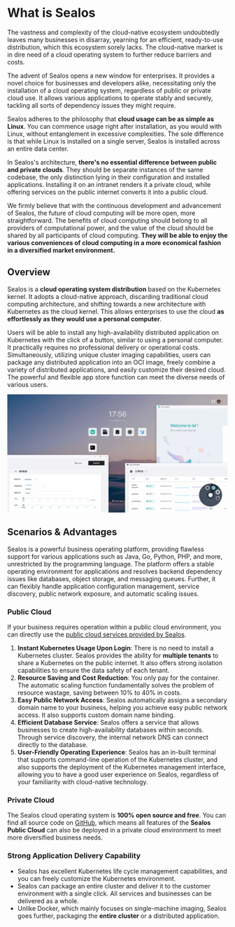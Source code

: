 # What is Sealos

The vastness and complexity of the cloud-native ecosystem undoubtedly leaves many businesses in disarray, yearning for an efficient, ready-to-use distribution, which this ecosystem sorely lacks. The cloud-native market is in dire need of a cloud operating system to further reduce barriers and costs.

The advent of Sealos opens a new window for enterprises. It provides a novel choice for businesses and developers alike, necessitating only the installation of a cloud operating system, regardless of public or private cloud use. It allows various applications to operate stably and securely, tackling all sorts of dependency issues they might require.

Sealos adheres to the philosophy that **cloud usage can be as simple as Linux**. You can commence usage right after installation, as you would with Linux, without entanglement in excessive complexities. The sole difference is that while Linux is installed on a single server, Sealos is installed across an entire data center.

In Sealos's architecture, **there's no essential difference between public and private clouds**. They should be separate instances of the same codebase, the only distinction lying in their configuration and installed applications. Installing it on an intranet renders it a private cloud, while offering services on the public internet converts it into a public cloud.

We firmly believe that with the continuous development and advancement of Sealos, the future of cloud computing will be more open, more straightforward. The benefits of cloud computing should belong to all providers of computational power, and the value of the cloud should be shared by all participants of cloud computing. **They will be able to enjoy the various conveniences of cloud computing in a more economical fashion in a diversified market environment.**

## Overview

Sealos is a **cloud operating system distribution** based on the Kubernetes kernel. It adopts a cloud-native approach, discarding traditional cloud computing architecture, and shifting towards a new architecture with Kubernetes as the cloud kernel. This allows enterprises to use the cloud **as effortlessly as they would use a personal computer**.

Users will be able to install any high-availability distributed application on Kubernetes with the click of a button, similar to using a personal computer. It practically requires no professional delivery or operational costs. Simultaneously, utilizing unique cluster imaging capabilities, users can package any distributed application into an OCI image, freely combine a variety of distributed applications, and easily customize their desired cloud. The powerful and flexible app store function can meet the diverse needs of various users.

![](./images/sealos-desktop.webp)

## Scenarios & Advantages

Sealos is a powerful business operating platform, providing flawless support for various applications such as Java, Go, Python, PHP, and more, unrestricted by the programming language. The platform offers a stable operating environment for applications and resolves backend dependency issues like databases, object storage, and messaging queues. Further, it can flexibly handle application configuration management, service discovery, public network exposure, and automatic scaling issues.

### Public Cloud

If your business requires operation within a public cloud environment, you can directly use the [public cloud services provided by Sealos](https://cloud.sealos.io).

1. **Instant Kubernetes Usage Upon Login**: There is no need to install a Kubernetes cluster. Sealos provides the ability for **multiple tenants** to share a Kubernetes on the public internet. It also offers strong isolation capabilities to ensure the data safety of each tenant.
2. **Resource Saving and Cost Reduction**: You only pay for the container. The automatic scaling function fundamentally solves the problem of resource wastage, saving between 10% to 40% in costs.
3. **Easy Public Network Access**: Sealos automatically assigns a secondary domain name to your business, helping you achieve easy public network access. It also supports custom domain name binding.
4. **Efficient Database Service**: Sealos offers a service that allows businesses to create high-availability databases within seconds. Through service discovery, the internal network DNS can connect directly to the database.
5. **User-Friendly Operating Experience**: Sealos has an in-built terminal that supports command-line operation of the Kubernetes cluster, and also supports the deployment of the Kubernetes management interface, allowing you to have a good user experience on Sealos, regardless of your familiarity with cloud-native technology.

### Private Cloud

The Sealos cloud operating system is **100% open source and free**. You can find all source code on [GitHub](https://github.com/labring/sealos), which means all features of the **Sealos Public Cloud** can also be deployed in a private cloud environment to meet more diversified business needs.

### Strong Application Delivery Capability

- Sealos has excellent Kubernetes life cycle management capabilities, and you can freely customize the Kubernetes environment.
- Sealos can package an entire cluster and deliver it to the customer environment with a single click. All services and businesses can be delivered as a whole.
- Unlike Docker, which mainly focuses on single-machine imaging, Sealos goes further, packaging the **entire cluster** or a distributed application.